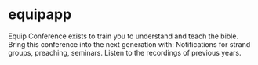 # equipapp
Equip Conference exists to train you to understand and teach the bible. Bring this conference into the next generation with: Notifications for strand groups, preaching, seminars. Listen to the recordings of previous years. 
